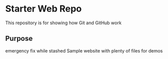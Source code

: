 # Starter Web Repo

This repository is for showing how Git and GitHub work

## Purpose
emergency fix while stashed
Sample website with plenty of files for demos
